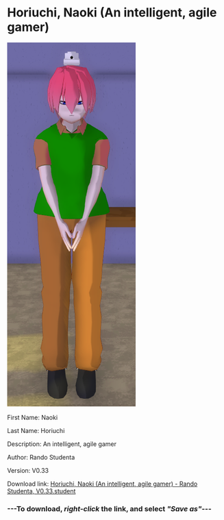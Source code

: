 # Horiuchi, Naoki (An intelligent, agile gamer)

<img src = "https://raw.githubusercontent.com/Arbiter1223/Daigaku-Gurashi-Custom-Students/master/Students/Files/Horiuchi%2C%20Naoki%20(An%20intelligent%2C%20agile%20gamer).png">

First Name: Naoki

Last Name: Horiuchi

Description: An intelligent, agile gamer

Author: Rando Studenta

Version: V0.33

Download link: <a href="https://raw.githubusercontent.com/Arbiter1223/Daigaku-Gurashi-Custom-Students/master/Students/Files/Horiuchi%2C%20Naoki%20(An%20intelligent%2C%20agile%20gamer)%20-%20Rando%20Studenta%2C%20V0.33.student">Horiuchi, Naoki (An intelligent, agile gamer) - Rando Studenta, V0.33.student</a>

### ---**To download, _right-click_ the link, and select _"Save as"_**---

